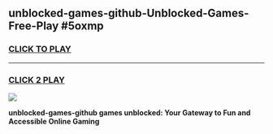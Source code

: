 
## unblocked-games-github-Unblocked-Games-Free-Play #5oxmp
<h3>
<a href="https://us.freeplayer.one?title=unblocked-games-github&ref=9M">CLICK TO PLAY</a></h3>
<hr>

<h3>
<a href="https://us.freeplayer.one?title=unblocked-games-github&ref=9M">CLICK 2 PLAY</a>
  
</h3>

<a href="https://us.freeplayer.one?title=unblocked-games-github&ref=9M"><img src="https://clearcache.store/games.png"></a>


**unblocked-games-github games unblocked: Your Gateway to Fun and Accessible Online Gaming**
